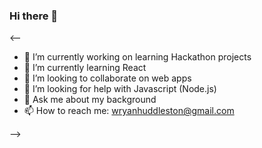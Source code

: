 ### Hi there 👋

<--
- 🔭 I’m currently working on learning Hackathon projects
- 🌱 I’m currently learning React
- 👯 I’m looking to collaborate on web apps
- 🤔 I’m looking for help with Javascript (Node.js)
- 💬 Ask me about my background
- 📫 How to reach me: wryanhuddleston@gmail.com

-->
